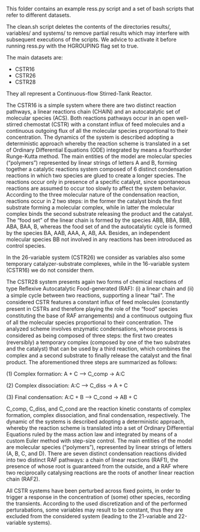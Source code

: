 This folder contains an example ress.py script and a set of bash scripts that refer to different datasets.

The clean.sh script deletes the contents of the directories results/, variables/ and systems/ to remove partial results which may interfere with subsequent executions of the scripts. We advice to activate it before running ress.py with the HGROUPING flag set to true.

The main datasets are:

* CSTR16 
* CSTR26
* CSTR28

They all represent a Continuous-flow Stirred-Tank Reactor. 

The CSTR16 is a simple system  where there are two distinct reaction pathways, a linear reactions chain (CHAIN) and an
autocatalytic set of molecular species (ACS). Both reactions pathways occur in an open well-stirred
chemostat (CSTR) with a constant influx of feed molecules and a continuous outgoing flux of all the molecular species
proportional to their concentration. The dynamics of the system is described adopting a deterministic approach
whereby the reaction scheme is translated in a set of Ordinary Differential Equations (ODE) integrated by means a fourthorder Runge-Kutta method.
The main entities of the model are molecular species (“polymers”) represented by linear strings of letters A and B,
forming together a catalytic reactions system composed of 6 distinct condensation reactions in which two species are glued
to create a longer species. The reactions occur only in presence of a specific catalyst, since spontaneous reactions are
assumed to occur too slowly to affect the system behavior.   According  to  the  three  molecular  nature  of  the 
condensation reaction, reactions occur in 2  two  steps: in the former  the  catalyst  binds  the  first  substrate  forming  a 
molecular  complex,  while  in  latter  the  molecular  complex binds  the  second  substrate  releasing  the  product  and  the 
catalyst.  The  “food  set”  of  the  linear  chain is  formed  by  the  species ABB, BBA, BBB, ABA, BAA, B, whereas the food set  of  and  the  autocatalytic  cycle  is  formed  by  the  species  BA, AAB, AAA, A, AB, AA. Besides, an independent molecular species BB not involved in any reactions has been introduced as control species.  

In the 26-variable system (CSTR26) we consider as variables also some temporary catalyzer-substrate complexes, while in the 16-variable system (CSTR16) we do not consider them.

The CSTR28 system presents again two forms of chemical reactions of type Reﬂexive Autocatalytic Food-generated (RAF): (i) a linear chain and (ii) a simple cycle between two reactions, supporting a linear "tail". The considered CSTR features a constant inﬂux of feed molecules (constantly
present in CSTRs and therefore playing the role of the “food” species constituting the base of RAF arrangements) and a continuous outgoing ﬂux of all the molecular species
proportional to their concentration. The analyzed scheme involves enzymatic condensations, whose process is considered as being composed of three
steps: the ﬁrst two creates (reversibly) a temporary complex (composed by one of the two substrates and the catalyst) that can be used by a third reaction, which combines the
complex and a second substrate to ﬁnally release the catalyst and the ﬁnal product. The aforementioned three steps are summarized as follows:

(1) Complex formation: A + C ⟶ C_comp -> A:C

(2) Complex dissociation: A:C ⟶ C_diss -> A + C

(3) Final condensation: A:C + B ⟶ C_cond -> AB + C

C_comp, C_diss, and C_cond are the reaction kinetic constants of complex formation, complex dissociation, and final condensation, respectively. The dynamic of the systems is described adopting a deterministic approach, whereby the reaction scheme is translated into a set of Ordinary Differential Equations ruled by the mass action law and integrated by means of a custom Euler method with step-size control. The main entities of the model are molecular species (“polymers”), represented by linear strings of letters (A, B, C, and D). There are seven distinct condensation reactions divided into two distinct RAF pathways: a chain of linear reactions (RAF1), the presence of whose root is guaranteed from the outside, and a RAF where two reciprocally catalysing reactions are the roots of another linear reaction chain (RAF2).

All CSTR systems have been perturbed across fixed points, in order to trigger a response in the concentration of (some) other species, recording the transients.
According to the used discretization and of the performed perturabations, some variables may result to be constant, thus they are excluded from the considered system (leading to the 21-variable and 22-variable systems).
